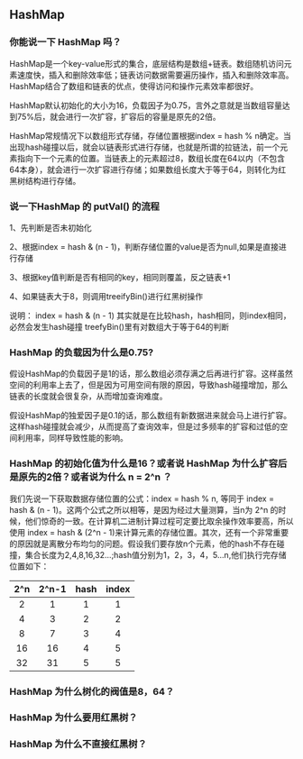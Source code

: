## HashMap

### 你能说一下 HashMap 吗？

HashMap是一个key-value形式的集合，底层结构是数组+链表。数组随机访问元素速度快，插入和删除效率低；链表访问数据需要遍历操作，插入和删除效率高。HashMap结合了数组和链表的优点，使得访问和操作元素效率都很好。

HashMap默认初始化的大小为16，负载因子为0.75，言外之意就是当数组容量达到75%后，就会进行一次扩容，扩容后的容量是原先的2倍。

HashMap常规情况下以数组形式存储，存储位置根据index = hash % n确定。当出现hash碰撞以后，就会以链表形式进行存储，也就是所谓的拉链法，前一个元素指向下一个元素的位置。当链表上的元素超过8，数组长度在64以内（不包含64本身），就会进行一次扩容进行存储；如果数组长度大于等于64，则转化为红黑树结构进行存储。

### 说一下HashMap 的 putVal() 的流程

1、先判断是否未初始化

2、根据index = hash & (n - 1)，判断存储位置的value是否为null,如果是直接进行存储

3、根据key值判断是否有相同的key，相同则覆盖，反之链表+1

4、如果链表大于8，则调用treeifyBin()进行红黑树操作

说明：
index = hash & (n - 1) 其实就是在比较hash，hash相同，则index相同，必然会发生hash碰撞
treefyBin()里有对数组大于等于64的判断

### HashMap 的负载因为什么是0.75?

假设HashMap的负载因子是1的话，那么数组必须存满之后再进行扩容。这样虽然空间的利用率上去了，但是因为可用空间有限的原因，导致hash碰撞增加，那么链表的长度就会很复杂，从而增加查询难度。

假设HashMap的独爱因子是0.1的话，那么数组有新数据进来就会马上进行扩容。这样hash碰撞就会减少，从而提高了查询效率，但是过多频率的扩容和过低的空间利用率，同样导致性能的影响。

### HashMap 的初始化值为什么是16？或者说 HashMap 为什么扩容后是原先的2倍？或者说为什么 n = 2^n ？

我们先说一下获取数据存储位置的公式：index = hash % n, 等同于 index = hash & (n - 1)。这两个公式之所以相等，是因为经过大量测算，当n为 2^n 的时候，他们惊奇的一致。在计算机二进制计算过程可定要比取余操作效率要高，所以使用 index = hash & (2^n - 1)来计算元素的存储位置。其次，还有一个非常重要的原因就是离散分布均匀的问题。假设我们要存放n个元素，他的hash不存在碰撞，集合长度为2,4,8,16,32...;hash值分别为1，2，3，4，5...n,他们执行完存储位置如下：

| 2^n  | 2^n-1 | hash | index |
| :--: | :---: | :--: | :---: |
|  2   |   1   |  1   |   1   |
|  4   |   3   |  2   |   2   |
|  8   |   7   |  3   |   4   |
|  16  |  16   |  4   |   5   |
|  32  |  31   |  5   |   5   |


### HashMap 为什么树化的阀值是8，64？

### HashMap 为什么要用红黑树？

### HashMap 为什么不直接红黑树？

